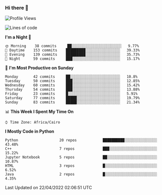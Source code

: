 ### Hi there 👋

<!--
**AMR-KELEG/AMR-KELEG** is a ✨ _special_ ✨ repository because its `README.md` (this file) appears on your GitHub profile.

Here are some ideas to get you started:

- 🔭 I’m currently working on ...
- 🌱 I’m currently learning ...
- 👯 I’m looking to collaborate on ...
- 🤔 I’m looking for help with ...
- 💬 Ask me about ...
- 📫 How to reach me: ...
- 😄 Pronouns: ...
- ⚡ Fun fact: ...
-->

<!--START_SECTION:waka-->
![Profile Views](http://img.shields.io/badge/Profile%20Views-11-blue)

![Lines of code](https://img.shields.io/badge/From%20Hello%20World%20I%27ve%20Written-2%20Million%20lines%20of%20code-blue)

**I'm a Night 🦉** 

```text
🌞 Morning    38 commits     ██░░░░░░░░░░░░░░░░░░░░░░░   9.77% 
🌆 Daytime    153 commits    █████████░░░░░░░░░░░░░░░░   39.33% 
🌃 Evening    139 commits    █████████░░░░░░░░░░░░░░░░   35.73% 
🌙 Night      59 commits     ███░░░░░░░░░░░░░░░░░░░░░░   15.17%

```
📅 **I'm Most Productive on Sunday** 

```text
Monday       42 commits     ██░░░░░░░░░░░░░░░░░░░░░░░   10.8% 
Tuesday      50 commits     ███░░░░░░░░░░░░░░░░░░░░░░   12.85% 
Wednesday    60 commits     ███░░░░░░░░░░░░░░░░░░░░░░   15.42% 
Thursday     54 commits     ███░░░░░░░░░░░░░░░░░░░░░░   13.88% 
Friday       23 commits     █░░░░░░░░░░░░░░░░░░░░░░░░   5.91% 
Saturday     77 commits     █████░░░░░░░░░░░░░░░░░░░░   19.79% 
Sunday       83 commits     █████░░░░░░░░░░░░░░░░░░░░   21.34%

```


📊 **This Week I Spent My Time On** 

```text
⌚︎ Time Zone: Africa/Cairo

```

**I Mostly Code in Python** 

```text
Python                   20 repos            ██████████░░░░░░░░░░░░░░░   43.48% 
C++                      7 repos             ███░░░░░░░░░░░░░░░░░░░░░░   15.22% 
Jupyter Notebook         5 repos             ██░░░░░░░░░░░░░░░░░░░░░░░   10.87% 
HTML                     3 repos             █░░░░░░░░░░░░░░░░░░░░░░░░   6.52% 
Java                     2 repos             █░░░░░░░░░░░░░░░░░░░░░░░░   4.35%

```



 Last Updated on 22/04/2022 02:06:51 UTC
<!--END_SECTION:waka-->
